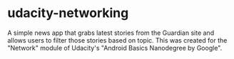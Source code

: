 # udacity-networking
A simple news app that grabs latest stories from the Guardian site and allows users to filter those stories based on topic. This was created for the "Network" module of Udacity's "Android Basics Nanodegree by Google".
